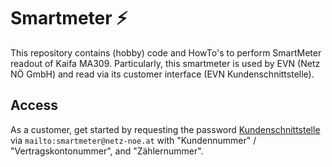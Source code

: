 # Smartmeter :zap:

This repository contains (hobby) code and HowTo's to perform SmartMeter readout of Kaifa MA309. Particularly,  this smartmeter is used by EVN (Netz NÖ GmbH) and read via its customer interface (EVN Kundenschnittstelle).


## Access
As a customer, get started by requesting the password [Kundenschnittstelle](https://www.netz-noe.at/Download-(1)/Smart-Meter/218_9_SmartMeter_Kundenschnittstelle_lektoriert_14.aspx) via `mailto:smartmeter@netz-noe.at` with "Kundennummer" / "Vertragskontonummer", and "Zählernummer".